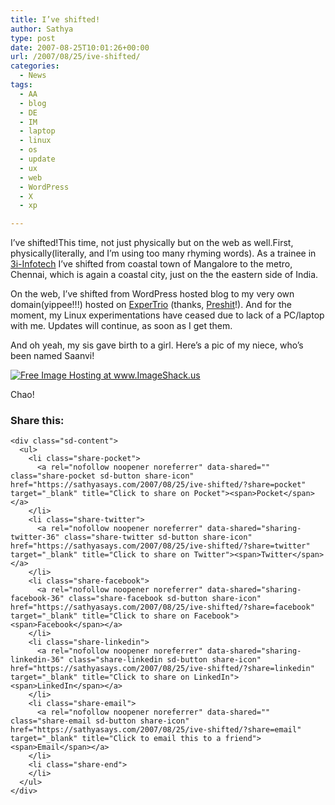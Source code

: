 ```yaml
---
title: I’ve shifted!
author: Sathya
type: post
date: 2007-08-25T10:01:26+00:00
url: /2007/08/25/ive-shifted/
categories:
  - News
tags:
  - AA
  - blog
  - DE
  - IM
  - laptop
  - linux
  - os
  - update
  - ux
  - web
  - WordPress
  - X
  - xp

---
```

I&#8217;ve shifted!This time, not just physically but on the web as well.First, physically(literally, and I&#8217;m using too many rhyming words). As a trainee in [3i-Infotech][1] I&#8217;ve shifted from coastal town of Mangalore to the metro, Chennai, which is again a coastal city, just on the the eastern side of India.

On the web, I&#8217;ve shifted from WordPress hosted blog to my very own domain(yippee!!!) hosted on [ExperTrio][2] (thanks, [Preshit][3]!). And for the moment, my Linux experimentations have ceased due to lack of a PC/laptop with me. Updates will continue, as soon as I get them.

And oh yeah, my sis gave birth to a girl. Here&#8217;s a pic of my niece, who&#8217;s been named Saanvi!
  
<a href="http://img511.imageshack.us/my.php?image=dscn0101hp1.jpg" target="_blank"><img src="https://i0.wp.com/img511.imageshack.us/img511/2351/dscn0101hp1.th.jpg?w=740" alt="Free Image Hosting at www.ImageShack.us" border="0" data-recalc-dims="1" /></a>
  
Chao!

<div class="sharedaddy sd-sharing-enabled">
  <div class="robots-nocontent sd-block sd-social sd-social-icon-text sd-sharing">
    <h3 class="sd-title">
      Share this:
    </h3>
    
    <div class="sd-content">
      <ul>
        <li class="share-pocket">
          <a rel="nofollow noopener noreferrer" data-shared="" class="share-pocket sd-button share-icon" href="https://sathyasays.com/2007/08/25/ive-shifted/?share=pocket" target="_blank" title="Click to share on Pocket"><span>Pocket</span></a>
        </li>
        <li class="share-twitter">
          <a rel="nofollow noopener noreferrer" data-shared="sharing-twitter-36" class="share-twitter sd-button share-icon" href="https://sathyasays.com/2007/08/25/ive-shifted/?share=twitter" target="_blank" title="Click to share on Twitter"><span>Twitter</span></a>
        </li>
        <li class="share-facebook">
          <a rel="nofollow noopener noreferrer" data-shared="sharing-facebook-36" class="share-facebook sd-button share-icon" href="https://sathyasays.com/2007/08/25/ive-shifted/?share=facebook" target="_blank" title="Click to share on Facebook"><span>Facebook</span></a>
        </li>
        <li class="share-linkedin">
          <a rel="nofollow noopener noreferrer" data-shared="sharing-linkedin-36" class="share-linkedin sd-button share-icon" href="https://sathyasays.com/2007/08/25/ive-shifted/?share=linkedin" target="_blank" title="Click to share on LinkedIn"><span>LinkedIn</span></a>
        </li>
        <li class="share-email">
          <a rel="nofollow noopener noreferrer" data-shared="" class="share-email sd-button share-icon" href="https://sathyasays.com/2007/08/25/ive-shifted/?share=email" target="_blank" title="Click to email this to a friend"><span>Email</span></a>
        </li>
        <li class="share-end">
        </li>
      </ul>
    </div>
  </div>
</div>

 [1]: http://www.3i-infotech.com
 [2]: http://www.expertrio.com
 [3]: http://www.acchablog.com